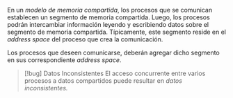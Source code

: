 En un *modelo de memoria compartida*, los procesos que se comunican establecen un segmento de memoria compartida. Luego, los procesos podrán intercambiar información leyendo y escribiendo datos sobre el segmento de memoria compartida. Típicamente, este segmento reside en el *address space* del proceso que crea la comunicación. 

Los procesos que deseen comunicarse, deberán agregar dicho segmento en sus correspondiente *address space*.

>[!bug] Datos Inconsistentes
>El acceso concurrente entre varios procesos a datos compartidos puede resultar en *datos inconsistentes.*
